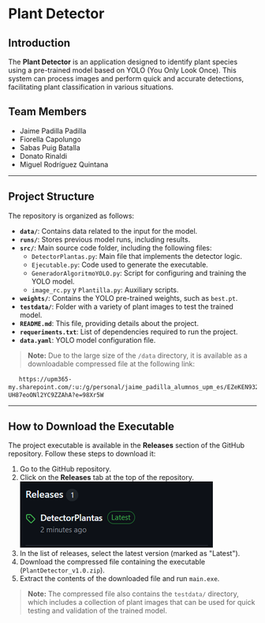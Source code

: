 # Plant Detector

## Introduction

The **Plant Detector** is an application designed to identify plant species using a pre-trained model based on YOLO (You Only Look Once). This system can process images and perform quick and accurate detections, facilitating plant classification in various situations. 

## Team Members
- Jaime Padilla Padilla
- Fiorella Capolungo
- Sabas Puig Batalla
- Donato Rinaldi
- Miguel Rodríguez Quintana

---

## Project Structure
The repository is organized as follows:

- **`data/`**: Contains data related to the input for the model.
- **`runs/`**: Stores previous model runs, including results.
- **`src/`**: Main source code folder, including the following files:
  - `DetectorPlantas.py`: Main file that implements the detector logic.
  - `Ejecutable.py`: Code used to generate the executable.
  - `GeneradorAlgoritmoYOLO.py`: Script for configuring and training the YOLO model.
  - `image_rc.py` y `Plantilla.py`: Auxiliary scripts.
- **`weights/`**: Contains the YOLO pre-trained weights, such as `best.pt`.
- **`testdata/`**: Folder with a variety of plant images to test the trained model.
- **`README.md`**: This file, providing details about the project.
- **`requeriments.txt`**: List of dependencies required to run the project.
- **`data.yaml`**: YOLO model configuration file.

> **Note:** Due to the large size of the `/data` directory, it is available as a downloadable compressed file at the following link:
```plaintext
   https://upm365-my.sharepoint.com/:u:/g/personal/jaime_padilla_alumnos_upm_es/EZeKEN932NNMvo0fmTVM1hUBM6K-UH87eoONl2YC9ZZAhA?e=98Xr5W
   ```
---

## How to Download the Executable

The project executable is available in the **Releases** section of the GitHub repository. Follow these steps to download it:

1. Go to the GitHub repository.
2. Click on the **Releases** tab at the top of the repository.
   ![Imagen de la pestaña Releases](/img/release.png)
3. In the list of releases, select the latest version (marked as "Latest").
4. Download the compressed file containing the executable (`PlantDetector_v1.0.zip`).
5. Extract the contents of the downloaded file and run `main.exe`.

> **Note:** The compressed file also contains the `testdata/` directory, which includes a collection of plant images that can be used for quick testing and validation of the trained model.
